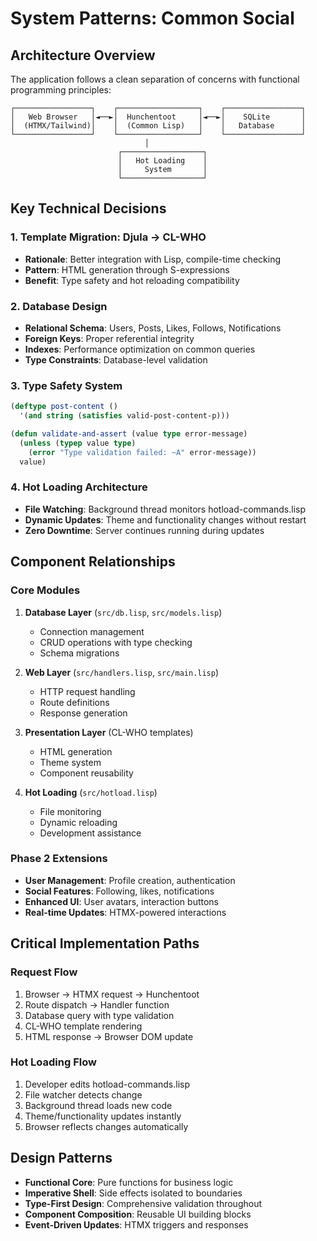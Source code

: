 # System Patterns: Common Social

## Architecture Overview
The application follows a clean separation of concerns with functional programming principles:

```
┌─────────────────┐    ┌──────────────────┐    ┌─────────────────┐
│   Web Browser   │◄──►│  Hunchentoot     │◄──►│    SQLite       │
│  (HTMX/Tailwind)│    │  (Common Lisp)   │    │   Database      │
└─────────────────┘    └──────────────────┘    └─────────────────┘
                              │
                        ┌──────────────────┐
                        │   Hot Loading    │
                        │     System       │
                        └──────────────────┘
```

## Key Technical Decisions

### 1. Template Migration: Djula → CL-WHO
- **Rationale**: Better integration with Lisp, compile-time checking
- **Pattern**: HTML generation through S-expressions
- **Benefit**: Type safety and hot reloading compatibility

### 2. Database Design
- **Relational Schema**: Users, Posts, Likes, Follows, Notifications
- **Foreign Keys**: Proper referential integrity
- **Indexes**: Performance optimization on common queries
- **Type Constraints**: Database-level validation

### 3. Type Safety System
```lisp
(deftype post-content ()
  '(and string (satisfies valid-post-content-p)))

(defun validate-and-assert (value type error-message)
  (unless (typep value type)
    (error "Type validation failed: ~A" error-message))
  value)
```

### 4. Hot Loading Architecture
- **File Watching**: Background thread monitors hotload-commands.lisp
- **Dynamic Updates**: Theme and functionality changes without restart
- **Zero Downtime**: Server continues running during updates

## Component Relationships

### Core Modules
1. **Database Layer** (`src/db.lisp`, `src/models.lisp`)
   - Connection management
   - CRUD operations with type checking
   - Schema migrations

2. **Web Layer** (`src/handlers.lisp`, `src/main.lisp`)
   - HTTP request handling
   - Route definitions
   - Response generation

3. **Presentation Layer** (CL-WHO templates)
   - HTML generation
   - Theme system
   - Component reusability

4. **Hot Loading** (`src/hotload.lisp`)
   - File monitoring
   - Dynamic reloading
   - Development assistance

### Phase 2 Extensions
- **User Management**: Profile creation, authentication
- **Social Features**: Following, likes, notifications
- **Enhanced UI**: User avatars, interaction buttons
- **Real-time Updates**: HTMX-powered interactions

## Critical Implementation Paths

### Request Flow
1. Browser → HTMX request → Hunchentoot
2. Route dispatch → Handler function
3. Database query with type validation
4. CL-WHO template rendering
5. HTML response → Browser DOM update

### Hot Loading Flow
1. Developer edits hotload-commands.lisp
2. File watcher detects change
3. Background thread loads new code
4. Theme/functionality updates instantly
5. Browser reflects changes automatically

## Design Patterns
- **Functional Core**: Pure functions for business logic
- **Imperative Shell**: Side effects isolated to boundaries
- **Type-First Design**: Comprehensive validation throughout
- **Component Composition**: Reusable UI building blocks
- **Event-Driven Updates**: HTMX triggers and responses